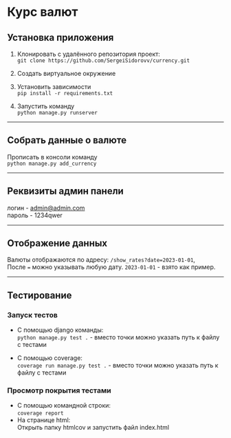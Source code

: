 # Курс валют

## Установка приложения

1) Клонировать с удалённого репозитория проект: \
   `git clone https://github.com/SergeiSidorovv/currency.git`

2) Создать виртуальное окружение
3) Установить зависимости \
   `pip install -r requirements.txt`

4) Запустить команду \
  `python manage.py runserver`

___
## Собрать данные о валюте

Прописать в консоли команду \
`python manage.py add_currency`

___
## Реквизиты админ панели

логин - admin@admin.com \
пароль - 1234qwer

___
## Отображение данных

Валюты отображаются по адресу: `/show_rates?date=2023-01-01`, \
После `=` можно указывать любую дату. `2023-01-01` - взято как пример. 
___
## Тестирование

### Запуск тестов
- С помощью django команды: \
`python manage.py test .` - вместо точки можно указать путь к файлу с тестами

- С помощью coverage: \
`coverage run manage.py test .` - вместо точки можно указать путь к файлу с тестами

### Просмотр покрытия тестами
- С помощью командной строки: \
`coverage report`
- На странице html: \
Открыть папку htmlcov и запустить файл index.html